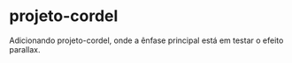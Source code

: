 # projeto-cordel
 Adicionando projeto-cordel, onde a ênfase principal está em testar o efeito parallax. 
